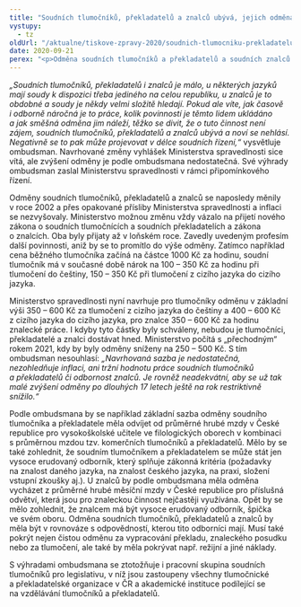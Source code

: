 ```yaml
---
title: "Soudních tlumočníků, překladatelů a znalců ubývá, jejich odměna je nedostatečná"
vystupy:
  - tz
oldUrl: "/aktualne/tiskove-zpravy-2020/soudnich-tlumocniku-prekladatelu-a-znalcu-ubyva-jejich-odmena-je-nedostatecna"
date: 2020-09-21
perex: "<p>Odměna soudních tlumočníků a překladatelů a soudních znalců je nedostatečná, neodpovídá odborným předpokladům, ani odpovědnosti, kterou tito odborníci nesou. I když ombudsman vítá, že se má po 17 letech odměna soudních tlumočníků, překladatelů a znalců zvýšil, navrhovanou odměnu považuje za nedostatečnou.</p>"
---
```


<!-- imported from the old website -->

<p><i>„Soudních tlumočníků, překladatelů i znalců je málo, u některých jazyků mají soudy k dispozici třeba jediného na celou republiku, u znalců je to obdobné a soudy je někdy velmi složitě hledají. Pokud ale víte, jak časově i odborně náročná je to práce, kolik povinností je těmto lidem ukládáno a jak směšná odměna jim náleží, těžko se divit, že o tuto činnost není zájem, soudních tlumočníků, překladatelů a znalců ubývá a noví se nehlásí. Negativně se to pak může projevovat v délce soudních řízení,“</i> vysvětluje ombudsman. Navrhované změny vyhlášek Ministerstva spravedlnosti sice vítá, ale zvýšení odměny je podle ombudsmana nedostatečná. Své výhrady ombudsman zaslal Ministerstvu spravedlnosti v rámci připomínkového řízení.</p> <p>Odměny soudních tlumočníků, překladatelů a znalců se naposledy měnily v roce 2002 a přes opakované přísliby Ministerstva spravedlnosti a inflaci se nezvyšovaly. Ministerstvo možnou změnu vždy vázalo na přijetí nového zákona o soudních tlumočnících a soudních překladatelích a zákona o znalcích. Oba byly přijaty až v loňském roce. Zavedly uvedeným profesím další povinnosti, aniž by se to promítlo do výše odměny. Zatímco například cena běžného tlumočníka začíná na částce 1000 Kč za hodinu, soudní tlumočník má v současné době nárok na 100 – 350 Kč za hodinu při tlumočení do češtiny, 150 – 350 Kč při tlumočení z cizího jazyka do cizího jazyka. </p> <p>Ministerstvo spravedlnosti nyní navrhuje pro tlumočníky odměnu v základní výši 350 – 600 Kč za tlumočení z cizího jazyka do češtiny a 400 – 600 Kč z cizího jazyka do cizího jazyka, pro znalce 350 – 600 Kč za hodinu znalecké práce. I kdyby tyto částky byly schváleny, nebudou je tlumočníci, překladatelé a znalci dostávat hned. Ministerstvo počítá s „přechodným“ rokem 2021, kdy by byly odměny sníženy na 250 – 500 Kč. S tím ombudsman nesouhlasí: <i>„Navrhovaná sazba je nedostatečná, nezohledňuje inflaci, ani tržní hodnotu práce soudních tlumočníků a překladatelů či odbornost znalců. Je rovněž neadekvátní, aby se už tak malé zvýšení odměny po dlouhých 17 letech ještě na rok restriktivně snížilo.“</i></p> <p>Podle ombudsmana by se například základní sazba odměny soudního tlumočníka a překladatele měla odvíjet od průměrné hrubé mzdy v České republice pro vysokoškolské učitele ve filologických oborech v kombinaci s průměrnou mzdou tzv. komerčních tlumočníků a překladatelů. Mělo by se také zohlednit, že soudním tlumočníkem a překladatelem se může stát jen vysoce erudovaný odborník, který splňuje zákonná kritéria (požadavky na znalost daného jazyka, na znalost českého jazyka, na praxi, složení vstupní zkoušky aj.). U znalců by podle ombudsmana měla odměna vycházet z průměrné hrubé měsíční mzdy v České republice pro příslušná odvětví, která jsou pro znaleckou činnost nejčastěji využívána. Opět by se mělo zohlednit, že znalcem má být vysoce erudovaný odborník, špička ve svém oboru. Odměna soudních tlumočníků, překladatelů a znalců by měla být v rovnováze s odpovědností, kterou tito odborníci mají. Musí také pokrýt nejen čistou odměnu za vypracování překladu, znaleckého posudku nebo za tlumočení, ale také by měla pokrývat např. režijní a jiné náklady.</p> S výhradami ombudsmana se ztotožňuje i pracovní skupina soudních tlumočníků pro legislativu, v níž jsou zastoupeny všechny tlumočnické a překladatelské organizace v ČR a akademické instituce podílející se na vzdělávání tlumočníků a překladatelů.
